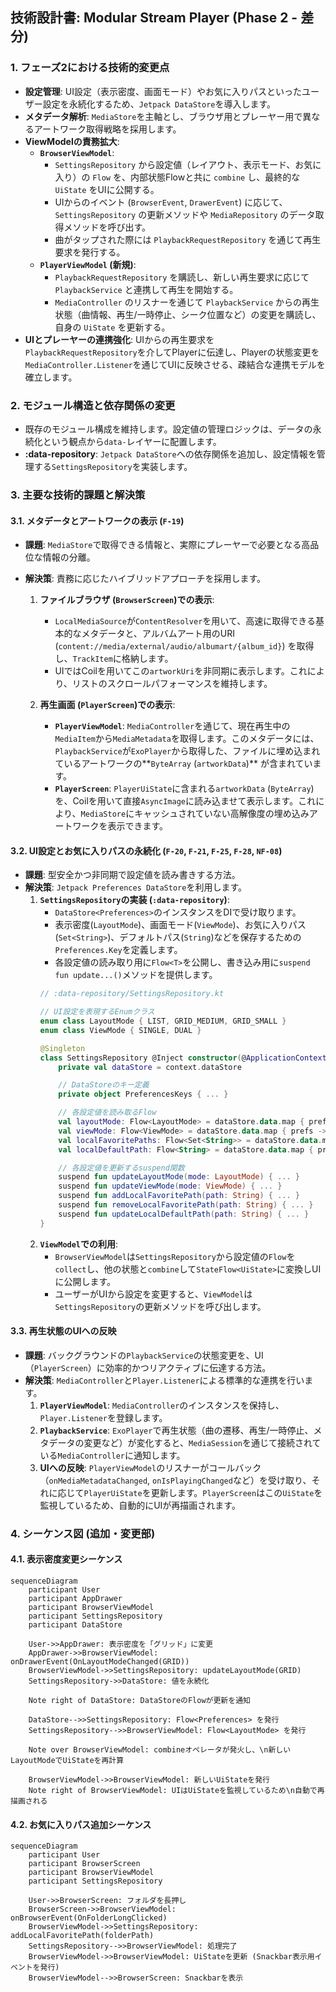 ## **技術設計書: Modular Stream Player (Phase 2 - 差分)**

### 1. フェーズ2における技術的変更点
*   **設定管理**: UI設定（表示密度、画面モード）やお気に入りパスといったユーザー設定を永続化するため、`Jetpack DataStore`を導入します。
*   **メタデータ解析**: `MediaStore`を主軸とし、ブラウザ用とプレーヤー用で異なるアートワーク取得戦略を採用します。
*   **ViewModelの責務拡大**:
    *   **`BrowserViewModel`**:
        *   `SettingsRepository` から設定値（レイアウト、表示モード、お気に入り）の `Flow` を、内部状態Flowと共に `combine` し、最終的な `UiState` をUIに公開する。
        *   UIからのイベント (`BrowserEvent`, `DrawerEvent`) に応じて、`SettingsRepository` の更新メソッドや `MediaRepository` のデータ取得メソッドを呼び出す。
        *   曲がタップされた際には `PlaybackRequestRepository` を通じて再生要求を発行する。
    *   **`PlayerViewModel` (新規)**:
        *   `PlaybackRequestRepository` を購読し、新しい再生要求に応じて `PlaybackService` と連携して再生を開始する。
        *   `MediaController` のリスナーを通じて `PlaybackService` からの再生状態（曲情報、再生/一時停止、シーク位置など）の変更を購読し、自身の `UiState` を更新する。
*   **UIとプレーヤーの連携強化**: UIからの再生要求を`PlaybackRequestRepository`を介してPlayerに伝達し、Playerの状態変更を`MediaController.Listener`を通じてUIに反映させる、疎結合な連携モデルを確立します。

### 2. モジュール構造と依存関係の変更
*   既存のモジュール構成を維持します。設定値の管理ロジックは、データの永続化という観点から`data-`レイヤーに配置します。
*   **:data-repository**: `Jetpack DataStore`への依存関係を追加し、設定情報を管理する`SettingsRepository`を実装します。

### 3. 主要な技術的課題と解決策

#### 3.1. メタデータとアートワークの表示 (`F-19`)
*   **課題**: `MediaStore`で取得できる情報と、実際にプレーヤーで必要となる高品位な情報の分離。
*   **解決策**: 責務に応じたハイブリッドアプローチを採用します。

    1.  **ファイルブラウザ (`BrowserScreen`)での表示**:
        *   `LocalMediaSource`が`ContentResolver`を用いて、高速に取得できる基本的なメタデータと、アルバムアート用のURI (`content://media/external/audio/albumart/{album_id}`) を取得し、`TrackItem`に格納します。
        *   UIではCoilを用いてこの`artworkUri`を非同期に表示します。これにより、リストのスクロールパフォーマンスを維持します。

    2.  **再生画面 (`PlayerScreen`)での表示**:
        *   **`PlayerViewModel`**: `MediaController`を通じて、現在再生中の`MediaItem`から`MediaMetadata`を取得します。このメタデータには、`PlaybackService`が`ExoPlayer`から取得した、ファイルに埋め込まれているアートワークの**`ByteArray` (`artworkData`)** が含まれています。
        *   **`PlayerScreen`**: `PlayerUiState`に含まれる`artworkData` (`ByteArray`) を、Coilを用いて直接`AsyncImage`に読み込ませて表示します。これにより、`MediaStore`にキャッシュされていない高解像度の埋め込みアートワークを表示できます。

#### 3.2. UI設定とお気に入りパスの永続化 (`F-20`, `F-21`, `F-25`, `F-28`, `NF-08`)
*   **課題**: 型安全かつ非同期で設定値を読み書きする方法。
*   **解決策**: `Jetpack Preferences DataStore`を利用します。
    1.  **`SettingsRepository`の実装 (`:data-repository`)**:
        *   `DataStore<Preferences>`のインスタンスをDIで受け取ります。
        *   表示密度(`LayoutMode`)、画面モード(`ViewMode`)、お気に入りパス(`Set<String>`)、デフォルトパス(`String`)などを保存するための`Preferences.Key`を定義します。
        *   各設定値の読み取り用に`Flow<T>`を公開し、書き込み用に`suspend fun update...()`メソッドを提供します。
        ```kotlin
        // :data-repository/SettingsRepository.kt

        // UI設定を表現するEnumクラス
        enum class LayoutMode { LIST, GRID_MEDIUM, GRID_SMALL }
        enum class ViewMode { SINGLE, DUAL }

        @Singleton
        class SettingsRepository @Inject constructor(@ApplicationContext context: Context) {
            private val dataStore = context.dataStore

            // DataStoreのキー定義
            private object PreferencesKeys { ... }

            // 各設定値を読み取るFlow
            val layoutMode: Flow<LayoutMode> = dataStore.data.map { prefs -> ... }
            val viewMode: Flow<ViewMode> = dataStore.data.map { prefs -> ... }
            val localFavoritePaths: Flow<Set<String>> = dataStore.data.map { prefs -> ... }
            val localDefaultPath: Flow<String> = dataStore.data.map { prefs -> ... }

            // 各設定値を更新するsuspend関数
            suspend fun updateLayoutMode(mode: LayoutMode) { ... }
            suspend fun updateViewMode(mode: ViewMode) { ... }
            suspend fun addLocalFavoritePath(path: String) { ... }
            suspend fun removeLocalFavoritePath(path: String) { ... }
            suspend fun updateLocalDefaultPath(path: String) { ... }
        }
        ```
    2.  **`ViewModel`での利用**:
        *   `BrowserViewModel`は`SettingsRepository`から設定値の`Flow`を`collect`し、他の状態と`combine`して`StateFlow<UiState>`に変換しUIに公開します。
        *   ユーザーがUIから設定を変更すると、`ViewModel`は`SettingsRepository`の更新メソッドを呼び出します。

#### 3.3. 再生状態のUIへの反映
*   **課題**: バックグラウンドの`PlaybackService`の状態変更を、UI（`PlayerScreen`）に効率的かつリアクティブに伝達する方法。
*   **解決策**: `MediaController`と`Player.Listener`による標準的な連携を行います。
    1.  **`PlayerViewModel`**: `MediaController`のインスタンスを保持し、`Player.Listener`を登録します。
    2.  **`PlaybackService`**: `ExoPlayer`で再生状態（曲の遷移、再生/一時停止、メタデータの変更など）が変化すると、`MediaSession`を通じて接続されている`MediaController`に通知します。
    3.  **UIへの反映**: `PlayerViewModel`のリスナーがコールバック（`onMediaMetadataChanged`, `onIsPlayingChanged`など）を受け取り、それに応じて`PlayerUiState`を更新します。`PlayerScreen`はこの`UiState`を監視しているため、自動的にUIが再描画されます。

### 4. シーケンス図 (追加・変更部)

#### 4.1. 表示密度変更シーケンス

```mermaid
sequenceDiagram
    participant User
    participant AppDrawer
    participant BrowserViewModel
    participant SettingsRepository
    participant DataStore

    User->>AppDrawer: 表示密度を「グリッド」に変更
    AppDrawer->>BrowserViewModel: onDrawerEvent(OnLayoutModeChanged(GRID))
    BrowserViewModel->>SettingsRepository: updateLayoutMode(GRID)
    SettingsRepository->>DataStore: 値を永続化
    
    Note right of DataStore: DataStoreのFlowが更新を通知
    
    DataStore-->>SettingsRepository: Flow<Preferences> を発行
    SettingsRepository-->>BrowserViewModel: Flow<LayoutMode> を発行
    
    Note over BrowserViewModel: combineオペレータが発火し、\n新しいLayoutModeでUiStateを再計算
    
    BrowserViewModel->>BrowserViewModel: 新しいUiStateを発行
    Note right of BrowserViewModel: UIはUiStateを監視しているため\n自動で再描画される
```

#### 4.2. お気に入りパス追加シーケンス

```mermaid
sequenceDiagram
    participant User
    participant BrowserScreen
    participant BrowserViewModel
    participant SettingsRepository
    
    User->>BrowserScreen: フォルダを長押し
    BrowserScreen->>BrowserViewModel: onBrowserEvent(OnFolderLongClicked)
    BrowserViewModel->>SettingsRepository: addLocalFavoritePath(folderPath)
    SettingsRepository-->>BrowserViewModel: 処理完了
    BrowserViewModel->>BrowserViewModel: UiStateを更新 (Snackbar表示用イベントを発行)
    BrowserViewModel-->>BrowserScreen: Snackbarを表示
```